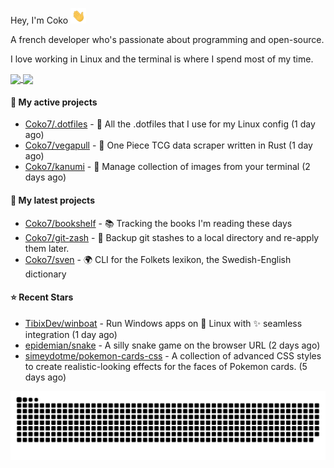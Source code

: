 Hey, I'm Coko <img src="./images/hi.gif" width="25" />

A french developer who's passionate about programming and open-source.

I love working in Linux and the terminal is where I spend most of my time.

<a href="https://github.com/anuraghazra/github-readme-stats">
  <img height=200 align="center" src="https://github-readme-stats.vercel.app/api/top-langs?username=coko7&layout=donut&theme=transparent" />
</a>
<a href="https://github.com/anuraghazra/convoychat">
  <img height=200 align="center" src="https://github-readme-stats.vercel.app/api?username=coko7&show_icons=true&theme=transparent" />
</a>

#### 👷 My active projects

- [Coko7/.dotfiles](https://github.com/Coko7/.dotfiles) - 🔧 All the .dotfiles that I use for my Linux config (1 day ago)
- [Coko7/vegapull](https://github.com/Coko7/vegapull) - 👒 One Piece TCG data scraper written in Rust (1 day ago)
- [Coko7/kanumi](https://github.com/Coko7/kanumi) - 🎨 Manage collection of images from your terminal (2 days ago)

#### 🌱 My latest projects

- [Coko7/bookshelf](https://github.com/Coko7/bookshelf) - 📚 Tracking the books I&#39;m reading these days 
- [Coko7/git-zash](https://github.com/Coko7/git-zash) - 💾 Backup git stashes to a local directory and re-apply them later.
- [Coko7/sven](https://github.com/Coko7/sven) - 🌍 CLI for the Folkets lexikon, the Swedish-English dictionary 

#### ⭐ Recent Stars

- [TibixDev/winboat](https://github.com/TibixDev/winboat) - Run Windows apps on 🐧 Linux with ✨ seamless integration (1 day ago)
- [epidemian/snake](https://github.com/epidemian/snake) - A silly snake game on the browser URL (2 days ago)
- [simeydotme/pokemon-cards-css](https://github.com/simeydotme/pokemon-cards-css) - A collection of advanced CSS styles to create realistic-looking effects for the faces of Pokemon cards. (5 days ago)

<picture>
  <source media="(prefers-color-scheme: dark)"  srcset="https://raw.githubusercontent.com/Coko7/Coko7/snake/github-contribution-grid-snake-dark.svg">
  <source media="(prefers-color-scheme: light)" srcset="https://raw.githubusercontent.com/Coko7/Coko7/snake/github-contribution-grid-snake-light.svg">
  <img align="center" alt="GitHub Contribution Snake" src="https://raw.githubusercontent.com/Coko7/Coko7/snake/github-contribution-grid-snake-light.svg">
</picture>
